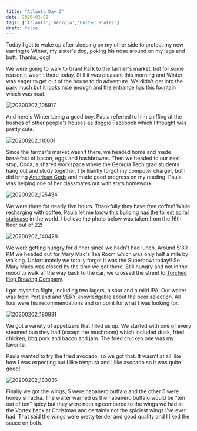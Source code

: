 ```yaml
---
title: "Atlanta Day 2"
date: 2020-02-02
tags: ['Atlanta','Georgia','United States']
draft: false
---
```


Today I got to wake up after sleeping on my other side to protect my new earring to Winter, my sister's dog, poking his nose around on my legs and butt. Thanks, dog!

We were going to walk to Grant Park to the farmer's market, but for some reason it wasn't there today. Still it was pleasant this morning and Winter was eager to get out of the house to do adventure. We didn't get into the park much but it looks nice enough and the entrance has this fountain which was neat.

![20200202_105917](/images/20200202_105917.jpg)

And here's Winter being a good boy. Paula referred to him sniffing at the bushes of other people's houses as doggie Facebook which I thought was pretty cute.

![20200202_110001](/images/20200202_110001.jpg)

Since the farmer's market wasn't there, we headed home and made breakfast of bacon, eggs and hashbrowns. Then we headed to our next stop, Coda, a shared workspace where the Georgia Tech grad students hang out and study together. I brilliantly forgot my computer charger, but I did bring [American Gods](https://www.goodreads.com/book/show/30165203-american-gods) and made good progress on my reading. Paula was helping one of her classmates out with stats homework

![20200202_125434](/images/20200202_125434.jpg)

We were there for nearly five hours. Thankfully they have free coffee! While recharging with coffee, Paula let me know [this building has the tallest spiral staircase](https://atlanta.curbed.com/atlanta-development/2019/3/11/18259142/john-portman-coda-thyssenkrupp-georgia-tech-square) in the world. I believe the photo below was taken from the 16th floor out of 22!

![20200202_140428](/images/20200202_140428.jpg)

We were getting hungry for dinner since we hadn't had lunch. Around 5:30 PM we headed out for Mary Mac's Tea Room which was only half a mile by walking. Unfortunately we totally forgot it was the Superbowl today!! So Mary Macs was closed by the time we got there. Still hungry and not in the mood to walk all the way back to the car, we crossed the street to [Torched Hop Brewing Company](http://www.torchedhopbrewing.com/). 

I got myself a flight, including two lagers, a sour and a mild IPA. Our waiter was from Portland and VERY knowledgable about the beer selection. All four were his recommendations and on point for what I was looking for.

![20200202_180931](/images/20200202_180931.jpg)

We got a variety of appetizers that filled us up. We started with one of every steamed bun they had (except the mushroom) which included duck, fried chicken, bbq pork and bacon and jam. The fried chicken one was my favorite.

Paula wanted to try the fried avocado, so we got that. It wasn't at all like how I was expecting but I like tempura and I like avocado so it was quite good!

![20200202_183036](/images/20200202_183036.jpg)

Finally we got the wings, 5 were habanero buffalo and the other 5 were honey sriracha. The waiter warned us the habanero buffalo would be "ten out of ten" spicy but they were nothing compared to the wings we had at the Vortex back at Christmas and certainly not the spiciest wings I've ever had. That said the wings were pretty tender and good quality and I liked the sauce on both.